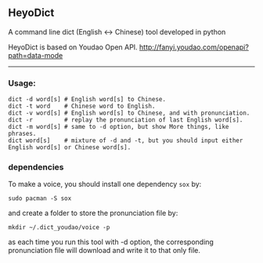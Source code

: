 ## HeyoDict

A command line dict (English <-> Chinese) tool developed in python

HeyoDict is based on Youdao Open API. http://fanyi.youdao.com/openapi?path=data-mode

---

### Usage:

```
dict -d word[s] # English word[s] to Chinese.
dict -t word    # Chinese word to English.
dict -v word[s] # English word[s] to Chinese, and with pronunciation.
dict -r         # replay the pronunciation of last English word[s].
dict -m word[s] # same to -d option, but show More things, like phrases.
dict word[s]    # mixture of -d and -t, but you should input either English word[s] or Chinese word[s].
```

### dependencies

To make a voice, you should install one dependency `sox` by:

`sudo pacman -S sox`

and create a folder to store the pronunciation file by:

`mkdir ~/.dict_youdao/voice -p`

as each time you run this tool with -d option, the corresponding pronunciation file will download and write it to that only file.
